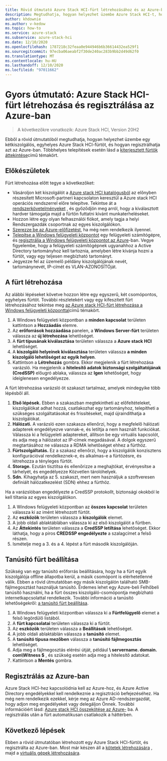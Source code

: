 ```yaml
---
title: Rövid útmutató Azure Stack HCI-fürt létrehozásához és az Azure-ban való regisztrálásához
description: Megtudhatja, hogyan helyezhet üzembe Azure Stack HCI-t, hogyan hozhat létre fürtöt a Windows felügyeleti központban, és hogyan regisztrálhatja azt az Azure-ban.
author: khdownie
ms.author: v-kedow
ms.topic: how-to
ms.service: azure-stack
ms.subservice: azure-stack-hci
ms.date: 12/10/2020
ms.openlocfilehash: 1787218c32feaa0e944946b6b36614432ea529f1
ms.sourcegitcommit: 97ecba06aeabf2f30de240ac283b9bb2d49d62f0
ms.translationtype: MT
ms.contentlocale: hu-HU
ms.lasthandoff: 12/10/2020
ms.locfileid: "97011662"
---
```

# <a name="quickstart-create-an-azure-stack-hci-cluster-and-register-it-with-azure"></a>Gyors útmutató: Azure Stack HCI-fürt létrehozása és regisztrálása az Azure-ban

> A következőkre vonatkozik: Azure Stack HCI, Version 20H2

Ebből a rövid útmutatóból megtudhatja, hogyan helyezhet üzembe egy kétkiszolgálós, egyhelyes Azure Stack HCI-fürtöt, és hogyan regisztrálhatja azt az Azure-ban. Többhelyes telepítések esetén lásd a [kiterjesztett fürtök áttekintése](../concepts/stretched-clusters.md)című témakört.

## <a name="before-you-start"></a>Előkészületek

Fürt létrehozása előtt tegye a következőket:

* Vásároljon két kiszolgálót a [Azure stack HCI katalógusból](https://azure.microsoft.com/products/azure-stack/hci/catalog/) az előnyben részesített Microsoft-partneri kapcsolaton keresztül a Azure stack HCI operációs rendszerrel előre telepítve. Tekintse át a [rendszerkövetelményeket](../concepts/system-requirements.md) , és győződjön meg arról, hogy a kiválasztott hardver támogatja majd a fürtön futtatni kívánt munkaterheléseket.
* Hozzon létre egy olyan felhasználói fiókot, amely tagja a helyi Rendszergazdák csoportnak az egyes kiszolgálókon.
* [Szerezze be az Azure-előfizetést](https://azure.microsoft.com/), ha még nem rendelkezik ilyennel.
* [Telepítse a Windows felügyeleti központot](/windows-server/manage/windows-admin-center/deploy/install) egy felügyeleti számítógépre, és [regisztrálja a Windows felügyeleti központot az Azure](../manage/register-windows-admin-center.md)-ban. Vegye figyelembe, hogy a felügyeleti számítógépnek ugyanahhoz a Active Directory tartományhoz kell tartoznia, amelyben létre kívánja hozni a fürtöt, vagy egy teljesen megbízható tartományt.
* Jegyezze fel az üzemelő példány kiszolgálójának nevét, tartománynevét, IP-címét és VLAN-AZONOSÍTÓját.

## <a name="create-the-cluster"></a>A fürt létrehozása

Az alábbi lépéseket követve hozzon létre egy egyszerű, két csomópontos, egyhelyes fürtöt. További részletekért vagy egy kifeszített fürt létrehozásához tekintse meg [az Azure stack HCI-fürt létrehozása a Windows felügyeleti központtal](create-cluster.md)című témakört.

1. A Windows felügyeleti központban a **minden kapcsolat** területen kattintson a **Hozzáadás** elemre.
1. Az **erőforrások hozzáadása** panelen, a **Windows Server-fürt** területen válassza az **új létrehozása** lehetőséget.
1. A **fürt típusának kiválasztása** területen válassza a **Azure stack HCI** lehetőséget.
1. A **kiszolgáló helyeinek kiválasztása** területen válassza **a minden kiszolgáló lehetőséget az egyik helyen**.
1. Kattintson a **Létrehozás** gombra. Ekkor megjelenik a fürt létrehozása varázsló. Ha megjelenik a **hitelesítő adatok biztonsági szolgáltatójának (CredSSP)** előugró ablaka, válassza az **Igen** lehetőséget, hogy ideiglenesen engedélyezze. 

A fürt létrehozása varázsló öt szakaszt tartalmaz, amelyek mindegyike több lépésből áll.

1. **Első lépések.** Ebben a szakaszban megtekintheti az előfeltételeket, kiszolgálókat adhat hozzá, csatlakozhat egy tartományhoz, telepítheti a szükséges szolgáltatásokat és frissítéseket, majd újraindíthatja a kiszolgálókat. 
2. **Hálózati.** A varázsló ezen szakasza ellenőrzi, hogy a megfelelő hálózati adapterek engedélyezve vannak-e, és letiltja a nem használt funkciókat. Válassza ki a felügyeleti adaptereket, állítson be egy virtuális kapcsolót, és adja meg a hálózatot az IP-címek megadásával. A dolgok egyszerű megtartásához ne válassza a RDMA lehetőséget ehhez a fürthöz. 
3. **Fürtszolgáltatás.** Ez a szakasz ellenőrzi, hogy a kiszolgálók konzisztens konfigurációval rendelkeznek-e, és alkalmas-e a fürtözésre, és létrehozza a tényleges fürtöt.
4. **Storage.** Ezután tisztítsa és ellenőrizze a meghajtókat, érvényesítse a tárhelyét, és engedélyezze Közvetlen tárolóhelyek.
5. **Sdn.** Kihagyhatja az 5. szakaszt, mert nem használjuk a szoftveresen definiált hálózatkezelést (SDN) ehhez a fürthöz.

Ha a varázslóban engedélyezte a CredSSP protokollt, biztonsági okokból le kell tiltania az egyes kiszolgálókon.

1. A Windows felügyeleti központban az **összes kapcsolat** területen válassza ki az imént létrehozott fürtöt.
1. Az **eszközök** területen válassza a **kiszolgálók** elemet.
1. A jobb oldali ablaktáblában válassza ki az első kiszolgálót a fürtben.
1. Az **Áttekintés** területen válassza a **CredSSP letiltása** lehetőséget. Ekkor láthatja, hogy a piros **CREDSSP engedélyezte** a szalagcímet a felső részen.
1. Ismételje meg a 3. és a 4. lépést a fürt második kiszolgálóján.

## <a name="set-up-a-cluster-witness"></a>Tanúsító fürt beállítása

Szükség van egy tanúsító erőforrás beállítására, hogy ha a fürt egyik kiszolgálója offline állapotba kerül, a másik csomópont is elérhetetlenné válik. Ebben a rövid útmutatóban egy másik kiszolgálón található SMB-fájlmegosztást használjuk tanúsító. Érdemes lehet egy Azure-beli Felhőbeli tanúsító használni, ha a fürt összes kiszolgáló-csomópontja megbízható internetkapcsolattal rendelkezik. További információ a tanúsító lehetőségekről: [a tanúsító fürt beállítása](witness.md).

1. A Windows felügyeleti központban válassza ki a **Fürtfelügyelő** elemet a felső legördülő listából.
1. A **fürt kapcsolatai** területen válassza ki a fürtöt.
1. Az **eszközök** területen válassza a **Beállítások** lehetőséget.
1. A jobb oldali ablaktáblán válassza a **tanúsító** elemet.
1. A **tanúsító típusa mezőben** válassza a **tanúsító fájlmegosztás** lehetőséget.
1. Adja meg a fájlmegosztás elérési útját, például **\\ servername. domain. com\Witness $** , és szükség esetén adja meg a hitelesítő adatokat.
1. Kattintson a **Mentés** gombra.

## <a name="register-with-azure"></a>Regisztrálás az Azure-ban

Azure Stack HCI-hez kapcsolódnia kell az Azure-hoz, és Azure Active Directory engedélyekkel kell rendelkeznie a regisztráció befejezéséhez. Ha még nem rendelkezik ezekkel, kérje meg az Azure AD-rendszergazdát, hogy adjon meg engedélyeket vagy delegáljon Önnek. További információért lásd: [Azure stack HCI összekötése az Azure-](register-with-azure.md) ba. A regisztrálás után a fürt automatikusan csatlakozik a háttérben.

## <a name="next-steps"></a>Következő lépések

Ebben a rövid útmutatóban létrehozott egy Azure Stack HCI-fürtöt, és regisztrálta az Azure-ban. Most már készen áll a [kötetek létrehozására](../manage/create-volumes.md) , majd a [virtuális gépek létrehozására](../manage/vm.md).